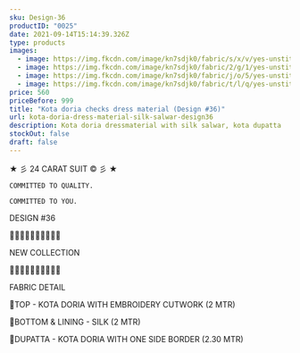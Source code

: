```yaml
---
sku: Design-36
productID: "0025"
date: 2021-09-14T15:14:39.326Z
type: products
images:
  - image: https://img.fkcdn.com/image/kn7sdjk0/fabric/s/x/v/yes-unstitched-design-36-sun-fashion-and-lifestyle-original-imagfxvfcqus5hjx.jpeg
  - image: https://img.fkcdn.com/image/kn7sdjk0/fabric/2/g/1/yes-unstitched-design-36-sun-fashion-and-lifestyle-original-imagfxvgswepyqkb.jpeg
  - image: https://img.fkcdn.com/image/kn7sdjk0/fabric/j/o/5/yes-unstitched-design-36-sun-fashion-and-lifestyle-original-imagfxvhc2gb2uw7.jpeg
  - image: https://img.fkcdn.com/image/kn7sdjk0/fabric/t/l/q/yes-unstitched-design-36-sun-fashion-and-lifestyle-original-imagfxvfbgewjxhg.jpeg
price: 560
priceBefore: 999
title: "Kota doria checks dress material (Design #36)"
url: kota-doria-dress-material-silk-salwar-design36
description: Kota doria dressmaterial with silk salwar, kota dupatta
stockOut: false
draft: false
---
```

<!--StartFragment-->

★ 彡 24 CARAT SUIT © 彡 ★

`COMMITTED TO QUALITY.`

`COMMITTED TO YOU.`

DESIGN #36

💐💐💐💐💐💐💐💐💐💐

NEW COLLECTION

🌷🌷🌷🌷🌷🌷🌷🌷🌷🌷

FABRIC DETAIL

👚TOP - KOTA DORIA WITH EMBROIDERY CUTWORK (2 MTR)

👖BOTTOM & LINING - SILK (2 MTR)

🧣DUPATTA - KOTA DORIA WITH ONE SIDE BORDER (2.30 MTR)

<!--EndFragment-->